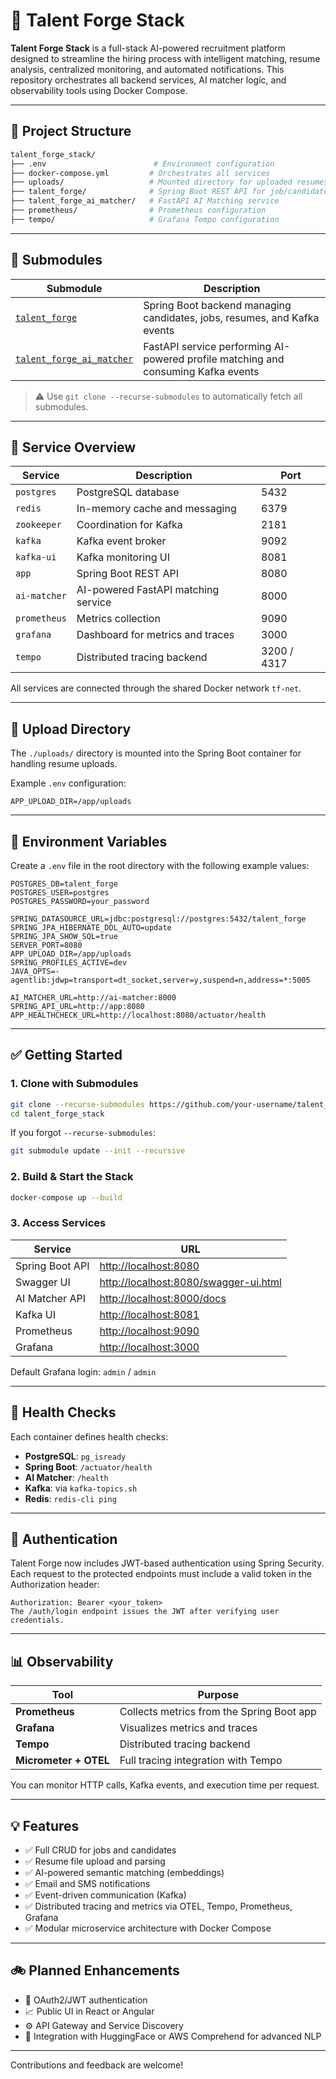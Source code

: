 # 🚀 Talent Forge Stack

**Talent Forge Stack** is a full-stack AI-powered recruitment platform designed to streamline the hiring process with intelligent matching, resume analysis, centralized monitoring, and automated notifications. This repository orchestrates all backend services, AI matcher logic, and observability tools using Docker Compose.

---

## 📆 Project Structure

```bash
talent_forge_stack/
├── .env                        # Environment configuration
├── docker-compose.yml         # Orchestrates all services
├── uploads/                   # Mounted directory for uploaded resumes
├── talent_forge/              # Spring Boot REST API for job/candidate management
├── talent_forge_ai_matcher/   # FastAPI AI Matching service
├── prometheus/                # Prometheus configuration
├── tempo/                     # Grafana Tempo configuration
```

---

## 🧩 Submodules

| Submodule                                                                             | Description                                                                       |
| ------------------------------------------------------------------------------------- | --------------------------------------------------------------------------------- |
| [`talent_forge`](https://github.com/gabriel-dears/talent_forge)                       | Spring Boot backend managing candidates, jobs, resumes, and Kafka events          |
| [`talent_forge_ai_matcher`](https://github.com/gabriel-dears/talent_forge_ai_matcher) | FastAPI service performing AI-powered profile matching and consuming Kafka events |

> ⚠️ Use `git clone --recurse-submodules` to automatically fetch all submodules.

---

## 🐳 Service Overview

| Service      | Description                         | Port        |
| ------------ | ----------------------------------- | ----------- |
| `postgres`   | PostgreSQL database                 | 5432        |
| `redis`      | In-memory cache and messaging       | 6379        |
| `zookeeper`  | Coordination for Kafka              | 2181        |
| `kafka`      | Kafka event broker                  | 9092        |
| `kafka-ui`   | Kafka monitoring UI                 | 8081        |
| `app`        | Spring Boot REST API                | 8080        |
| `ai-matcher` | AI-powered FastAPI matching service | 8000        |
| `prometheus` | Metrics collection                  | 9090        |
| `grafana`    | Dashboard for metrics and traces    | 3000        |
| `tempo`      | Distributed tracing backend         | 3200 / 4317 |

All services are connected through the shared Docker network `tf-net`.

---

## 📁 Upload Directory

The `./uploads/` directory is mounted into the Spring Boot container for handling resume uploads.

Example `.env` configuration:

```env
APP_UPLOAD_DIR=/app/uploads
```

---

## 🔐 Environment Variables

Create a `.env` file in the root directory with the following example values:

```env
POSTGRES_DB=talent_forge
POSTGRES_USER=postgres
POSTGRES_PASSWORD=your_password

SPRING_DATASOURCE_URL=jdbc:postgresql://postgres:5432/talent_forge
SPRING_JPA_HIBERNATE_DDL_AUTO=update
SPRING_JPA_SHOW_SQL=true
SERVER_PORT=8080
APP_UPLOAD_DIR=/app/uploads
SPRING_PROFILES_ACTIVE=dev
JAVA_OPTS=-agentlib:jdwp=transport=dt_socket,server=y,suspend=n,address=*:5005

AI_MATCHER_URL=http://ai-matcher:8000
SPRING_API_URL=http://app:8080
APP_HEALTHCHECK_URL=http://localhost:8080/actuator/health
```

---

## ✅ Getting Started

### 1. Clone with Submodules

```bash
git clone --recurse-submodules https://github.com/your-username/talent_forge_stack.git
cd talent_forge_stack
```

If you forgot `--recurse-submodules`:

```bash
git submodule update --init --recursive
```

### 2. Build & Start the Stack

```bash
docker-compose up --build
```

### 3. Access Services

| Service         | URL                                                                            |
| --------------- | ------------------------------------------------------------------------------ |
| Spring Boot API | [http://localhost:8080](http://localhost:8080)                                 |
| Swagger UI      | [http://localhost:8080/swagger-ui.html](http://localhost:8080/swagger-ui.html) |
| AI Matcher API  | [http://localhost:8000/docs](http://localhost:8000/docs)                       |
| Kafka UI        | [http://localhost:8081](http://localhost:8081)                                 |
| Prometheus      | [http://localhost:9090](http://localhost:9090)                                 |
| Grafana         | [http://localhost:3000](http://localhost:3000)                                 |

Default Grafana login: `admin` / `admin`

---

## 🤔 Health Checks

Each container defines health checks:

* **PostgreSQL**: `pg_isready`
* **Spring Boot**: `/actuator/health`
* **AI Matcher**: `/health`
* **Kafka**: via `kafka-topics.sh`
* **Redis**: `redis-cli ping`

---

## 🔐 Authentication
Talent Forge now includes JWT-based authentication using Spring Security.
Each request to the protected endpoints must include a valid token in the Authorization header:

```
Authorization: Bearer <your_token>
The /auth/login endpoint issues the JWT after verifying user credentials.
```

---

## 📊 Observability

| Tool                  | Purpose                                   |
| --------------------- | ----------------------------------------- |
| **Prometheus**        | Collects metrics from the Spring Boot app |
| **Grafana**           | Visualizes metrics and traces             |
| **Tempo**             | Distributed tracing backend               |
| **Micrometer + OTEL** | Full tracing integration with Tempo       |

You can monitor HTTP calls, Kafka events, and execution time per request.

---

## 💡 Features

* ✅ Full CRUD for jobs and candidates
* ✅ Resume file upload and parsing
* ✅ AI-powered semantic matching (embeddings)
* ✅ Email and SMS notifications
* ✅ Event-driven communication (Kafka)
* ✅ Distributed tracing and metrics via OTEL, Tempo, Prometheus, Grafana
* ✅ Modular microservice architecture with Docker Compose

---

## 🚲 Planned Enhancements

* 🔐 OAuth2/JWT authentication
* 📈 Public UI in React or Angular
* ⚙️ API Gateway and Service Discovery
* 🧠 Integration with HuggingFace or AWS Comprehend for advanced NLP

---

Contributions and feedback are welcome!
